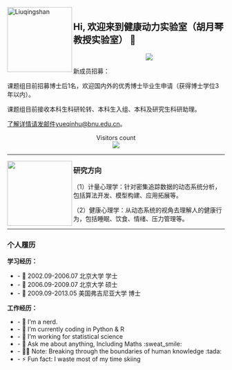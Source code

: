 <img align="left" height="150" alt="Liuqingshan" src="https://raw.githubusercontent.com/673aa/673aa/main/img/HDLab.jfif?v=4?transparent=1&palette=1"/>

## Hi, 欢迎来到健康动力实验室（胡月琴教授实验室） 👋
<p align="center">
  <a align="center" href="https://github.com/673aa/readme-typing-svg"><img src="https://readme-typing-svg.herokuapp.com?&font=IBM+Plex+Sans&color=F72EE2&size=25&lines=Welcome+to+胡+月+琴+教+授+实+验+室;Welcome+to+健+康+动+力+实+验+室+!](https://readme-typing-svg.herokuapp.com?font=Fira+Code&pause=1000&color=F70000&width=435&lines=Welcome+to+胡+月+琴+教+授+实+验+室;Welcome+to+健+康+动+力+实+验+室+!" /></a>
</p>
<p>

新成员招募：

课题组目前招募博士后1名，欢迎国内外的优秀博士毕业生申请（获得博士学位3年以内）。

课题组目前接收本科生科研轮转、本科生入组、本科及研究生科研助理。

了解详情请发邮件yueqinhu@bnu.edu.cn。
</p>
<p align="center"> 
  Visitors count<br>
  <img src="https://profile-counter.glitch.me/yueqinhu/count.svg" />
</p>

  ---
 <p>
  <img width="150" align='left' src="https://psych.bnu.edu.cn/images/2022-08/618826f5747b4406bb42b76a2d1f2f79.png">
</p>

### 研究方向

（1）计量心理学：针对密集追踪数据的动态系统分析，包括算法开发、模型构建、应用拓展等。

（2）健康心理学：从动态系统的视角去理解人的健康行为，包括睡眠、饮食、情绪、压力管理等。

 ---
 ### 个人履历
**学习经历：**
<ul>
  <li>- 🔭 2002.09-2006.07   北京大学               学士</li>
  <li>- 🌱 2006.09-2009.07   北京大学               硕士</li>
  <li>- 👯 2009.09-2013.05   美国弗吉尼亚大学       博士</li>
</ul>

**工作经历：**
<ul>
  <li>- 🔭 I’m a nerd.</li>
  <li>- 🌱 I’m currently coding in Python & R</li>
  <li>- 👯 I’m working for statistical science</li>
  <li>- 💬 Ask me about anything, Including Maths :sweat_smile:</li>
  <li>- 👨‍💻 Note: Breaking through the boundaries of human knowledge :tada:</li>
  <li>- ⚡ Fun fact: I waste most of my time skiing</li>
</ul>
